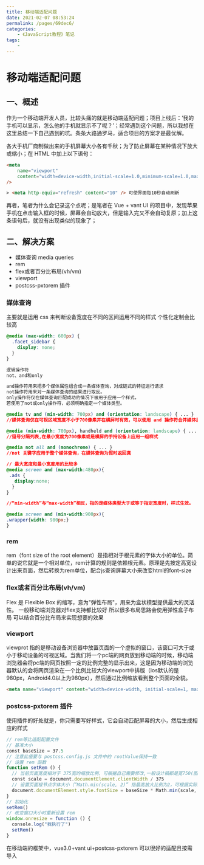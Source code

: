 ```yaml
---
title: 移动端适配问题
date: 2021-02-07 08:53:24
permalink: /pages/69dec6/
categories:
    - 《JavaScript教程》笔记
tags:
    -
---
```


# 移动端适配问题

## 一、概述

作为一个移动端开发人员，比较头痛的就是移动端适配问题；项目上线后：‘我的手机可以显示，怎么他的手机就显示不了呢？’；经常遇到这个问题，所以我想在这里总结一下自己遇到的坑。条条大路通罗马，适合项目的方案才是最优解。

各大手机厂商制做出来的手机屏幕大小各有千秋；为了防止屏幕在某种情况下放大或缩小；在 HTML 中加上以下语句：

```html
<meta
    name="viewport"
    content="width=device-width,initial-scale=1.0,minimum-scale=1.0,maximum-scale=1.0,user-scalable=no"
/>

> <meta http-equiv="refresh" content="10" /> 可使界面每10秒自动刷新
```

再者，笔者为什么会记录这个点呢；是笔者在 Vue + vant UI 的项目中，发现苹果手机在点击输入框的时候，屏幕会自动放大，但是输入完又不会自动复原；加上这条语句后，就没有出现类似的现象了；

## 二、解决方案

- 媒体查询 media queries
- rem
- flex或者百分比布局(vh/vm)
- viewport
- postcss-pxtorem 插件

### 媒体查询

主要就是运用 css 来判断设备宽度在不同的区间运用不同的样式 个性化定制会比较高

```css
@media (max-width: 600px) {
  .facet_sidebar {
    display: none;
  }
}

逻辑操作符
not、and和only

and操作符用来把多个媒体属性组合成一条媒体查询，对成链式的特征进行请求
not操作符用来对一条媒体查询的结果进行取反。
only操作符仅在媒体查询匹配成功的情况下被用于应用一个样式，
若使用了not或only操作符，必须明确指定一个媒体类型。

@media tv and (min-width: 700px) and (orientation: landscape) { ... }
//媒体查询仅在可视区域宽度不小于700像素并在横屏时有效，可以使用 and 操作符合并媒体属性

@media (min-width: 700px), handheld and (orientation: landscape) { ... }
//逗号分隔列表,在最小宽度为700像素或是横屏的手持设备上应用一组样式

@media not all and (monochrome) { ... }
//not 关键字应用于整个媒体查询，在媒体查询为假时返回真

// 最大宽度和最小宽度用的比较多
@media screen and (max-width:480px){
 .ads {
   display:none;
  }
}

//“min-width”与“max-width”相反，指的是媒体类型大于或等于指定宽度时，样式生效。

@media screen and (min-width:900px){
.wrapper{width: 980px;}
}
```

### rem

rem（font size of the root element）是指相对于根元素的字体大小的单位。简单的说它就是一个相对单位，rem计算的规则是依赖根元素。原理是先按定高宽设计出来页面，然后转换为rem单位，配合js查询屏幕大小来改变html的font-size

### flex或者百分比布局(vh/vm)

Flex 是 Flexible Box 的缩写，意为"弹性布局"，用来为盒状模型提供最大的灵活性。 一般移动端浏览器对flex支持都比较好 所以很多布局思路会使用弹性盒子布局 可以结合百分比布局来实现想要的效果

### viewport

viewprot 指的是移动设备浏览器中放置页面的一个虚拟的窗口，该窗口可大于或小于移动设备的可视区域。当我们将一个pc端的网页放到移动端的时候，移动端浏览器会将pc端的网页按照一定的比例完整的显示出来，这是因为移动端的浏览器默认的会将网页渲染在一个比例比较大的viewport中排版（ios默认的是980px，Android4.0以上为980px），然后通过比例缩放看到整个页面的全貌。

```html
<meta name="viewport" content="width=device-width, initial-scale=1, maximum-scale=1, minimum-scale=1, user-scalable=no">
```

### postcss-pxtorem 插件

使用插件的好处就是，你只需要写好样式，它会自动匹配屏幕的大小，然后生成相应的样式

```ts
// rem等比适配配置文件
// 基准大小
const baseSize = 37.5 
// 注意此值要与 postcss.config.js 文件中的 rootValue保持一致
// 设置 rem 函数
function setRem () {
  // 当前页面宽度相对于 375宽的缩放比例，可根据自己需要修改,一般设计稿都是宽750(图方便可以拿到设计图后改过来)。
  const scale = document.documentElement.clientWidth / 375
  // 设置页面根节点字体大小（“Math.min(scale, 2)” 指最高放大比例为2，可根据实际业务需求调整）
  document.documentElement.style.fontSize = baseSize * Math.min(scale, 2) + 'px'
}
// 初始化
setRem()
// 改变窗口大小时重新设置 rem
window.onresize = function () {
  console.log("我执行了")
  setRem()
}
```

在移动端的框架中，vue3.0+vant ui+postcss-pxtorem 可以很好的适配且按需导入
